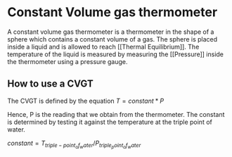 # Constant Volume gas thermometer

A constant volume gas thermometer is a thermometer in the shape of a sphere which contains a constant volume of a gas. The sphere is placed inside a liquid and is allowed to reach [[Thermal Equilibrium]]. The temperature of the liquid is measured by measuring the [[Pressure]] inside the thermometer using a pressure gauge.

## How to use a CVGT 

The CVGT is defined by the equation
${T = constant * P}$

Hence, P is the reading that we obtain from the thermometer. The constant is determined by testing it against the temperature at the triple point of water.

${constant = T_{triple-point_of_water} /  P_{triple_point_of_water}}$